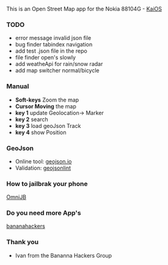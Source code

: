 This is an Open Street Map app for the Nokia 88104G - [KaiOS](https://www.kaiostech.com/) 

### TODO
+ error message invalid json file
+ bug finder tabindex navigation
+ add test .json file in the repo
+ file finder open's slowly
+ add weatheApi for rain/snow radar
+ add map switcher normal/bicycle

### Manual
+ **Soft-keys** Zoom the map
+ **Cursor Moving** the map
+ **key 1** update Geolocation-> Marker
+ **key 2** search
+ **key 3** load geoJson Track
+ **key 4** show Position 

### GeoJson
+ Online tool: [geojson.io](http://geojson.io/#map=1/-55/228)
+ Validation: [geojsonlint](http://geojsonlint.com/)

### How to jailbrak your phone
[OmniJB](http://omnijb.831337.xyz/)
### Do you need more App's
[bananahackers](https://groups.google.com/forum/?utm_medium=email&utm_source=footer#!forum/bananahackers)
### Thank you
+ Ivan from the Bananna Hackers Group